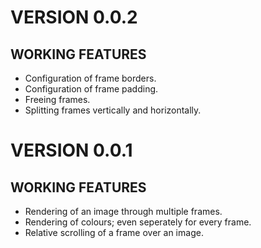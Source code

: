VERSION 0.0.2
=============

WORKING FEATURES
----------------

- Configuration of frame borders.
- Configuration of frame padding.
- Freeing frames.
- Splitting frames vertically and horizontally.


VERSION 0.0.1
=============

WORKING FEATURES
----------------

- Rendering of an image through multiple frames.
- Rendering of colours; even seperately for every frame.
- Relative scrolling of a frame over an image.

